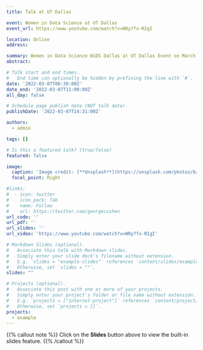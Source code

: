 ```yaml
---
title: Talk at UT Dallas

event: Women in Data Science at UT Dallas
event_url: https://www.youtube.com/watch?v=NRy7fx-RIgI

location: Online
address:

summary: Women in Data Science WiDS Dallas at UT Dallas Event on March 7, 2022
abstract:

# Talk start and end times.
#   End time can optionally be hidden by prefixing the line with `#`.
date: '2022-03-07T08:30:00Z'
date_end: '2022-03-07T11:00:00Z'
all_day: false

# Schedule page publish date (NOT talk date).
publishDate: '2022-03-07T14:31:00Z'

authors:
  - admin

tags: []

# Is this a featured talk? (true/false)
featured: false

image:
  caption: 'Image credit: [**Unsplash**](https://unsplash.com/photos/bzdhc5b3Bxs)'
  focal_point: Right

#links:
#  - icon: twitter
#    icon_pack: fab
#    name: Follow
#    url: https://twitter.com/georgecushen
url_code: ''
url_pdf: ''
url_slides: ''
url_video: 'https://www.youtube.com/watch?v=NRy7fx-RIgI'

# Markdown Slides (optional).
#   Associate this talk with Markdown slides.
#   Simply enter your slide deck's filename without extension.
#   E.g. `slides = "example-slides"` references `content/slides/example-slides.md`.
#   Otherwise, set `slides = ""`.
slides: ""

# Projects (optional).
#   Associate this post with one or more of your projects.
#   Simply enter your project's folder or file name without extension.
#   E.g. `projects = ["internal-project"]` references `content/project/deep-learning/index.md`.
#   Otherwise, set `projects = []`.
projects:
  - example
---
```


{{% callout note %}}
Click on the **Slides** button above to view the built-in slides feature.
{{% /callout %}}
